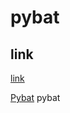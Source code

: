 # pybat

## link

[link](https://pymapper.streamlit.app/)

[Pybat](https://github.com/garethcmurphy/pybat)
pybat
